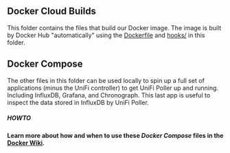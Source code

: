 ## Docker Cloud Builds

This folder contains the files that build our Docker image. The image
is built by Docker Hub "automatically" using the [Dockerfile](Dockerfile)
and [hooks/](hooks/) in this folder.

## Docker Compose

The other files in this folder can be used locally to spin up
a full set of applications (minus the UniFi controller) to get
UniFi Poller up and running. Including InfluxDB, Grafana, and
Chronograph. This last app is useful to inspect the data stored
in InfluxDB by UniFi Poller.

##### HOWTO
**Learn more about how and when to use these *Docker Compose* files in the
[Docker Wiki](https://github.com/davidnewhall/unifi-poller/wiki/Docker).**
